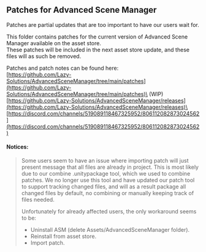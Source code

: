 ## Patches for Advanced Scene Manager

Patches are partial updates that are too important to have our users wait for.

This folder contains patches for the current version of Advanced Scene Manager available on the asset store.\
These patches will be included in the next asset store update, and these files will as such be removed.

Patches and patch notes can be found here:\
[https://github.com/Lazy-Solutions/AdvancedSceneManager/tree/main/patches](https://github.com/Lazy-Solutions/AdvancedSceneManager/tree/main/patches)\
(WIP) [https://github.com/Lazy-Solutions/AdvancedSceneManager/releases](https://github.com/Lazy-Solutions/AdvancedSceneManager/releases)\
[https://discord.com/channels/519089118467325952/806112082873024562](https://discord.com/channels/519089118467325952/806112082873024562)

#### Notices:
> Some users seem to have an issue where importing patch will just present message that all files are already in project. This is most likely due to our combine .unitypackage tool, which we used to combine patches. We no longer use this tool and have updated our patch tool to support tracking changed files, and will as a result package all changed files by default, no combining or manually keeping track of files needed.
> 
> Unfortunately for already affected users, the only workaround seems to be:
> - Uninstall ASM (delete Assets/AdvancedSceneManager folder).
> - Reinstall from asset store.
> - Import patch.

